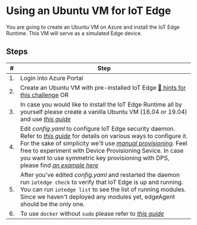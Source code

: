 # Using an Ubuntu VM for IoT Edge #

You are going to create an Ubuntu VM on Azure and install the IoT Edge Runtime. This VM will serve as a simulated Edge device.

## Steps ##
| # | Step   |
|-|-|
|1.| Login into Azure Portal
|2.| Create an Ubuntu VM with pre-installed IoT Edge [:blue_book: hints for this challenge](preparation-azure-vm-hints.md) OR
|3.| In case you would like to install the IoT Edge Runtime all by yourself please create a vanilla Ubuntu VM (16.04 or 19.04) and use *[this guide](https://docs.microsoft.com/en-us/azure/iot-edge/how-to-install-iot-edge-linux)*
|4.| Edit *config.yaml* to configure IoT Edge security daemon. Refer to *[this guide](https://docs.microsoft.com/en-us/azure/iot-edge/how-to-install-iot-edge-linux#configure-the-security-daemon)* for details on various ways to configure it. For the sake of simplicity we'll use *[manual provisioning](https://docs.microsoft.com/en-us/azure/iot-edge/how-to-install-iot-edge-linux#option-1-manual-provisioning)*. Feel free to experiment with Device Provisioning Sevice. In case you want to use symmetric key provisioning with DPS, please find *[an example here](https://github.com/MicrosoftDocs/azure-docs/blob/master/articles/iot-edge/how-to-auto-provision-symmetric-keys.md#linux-device)*
|5.| After you've edited *config.yaml* and restarted the daemon run ``` iotedge check ``` to verify that IoT Edge is up and running. You can run ``` iotedge list ``` to see the list of running modules. Since we haven't deployed any modules yet, edgeAgent should be the only one.
|6.| To use ```docker``` without ```sudo``` please refer to *[this guide](https://docs.docker.com/install/linux/linux-postinstall/)*